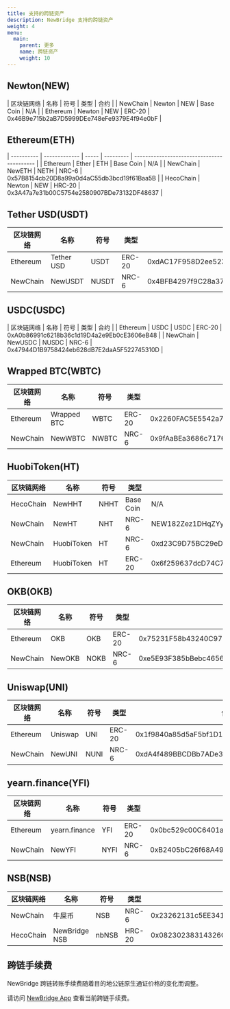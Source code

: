 ```yaml
---
title: 支持的跨链资产
description: NewBridge 支持的跨链资产
weight: 4
menu:
  main:
    parent: 更多
    name: 跨链资产
    weight: 10
---
```


## Newton(NEW)

| 区块链网络 | 名称 | 符号 | 类型 | 合约 |
| NewChain | Newton | NEW | Base Coin | N/A |
| Ethereum | Newton | NEW | ERC-20 | 0x46B9e715b2aB7D5999DEe748eFe9379E4f94e0bF |

## Ethereum(ETH)

| ---------- | ------------- | ----- | --------- | ------------------------------------------ |
| Ethereum | Ether | ETH | Base Coin | N/A |
| NewChain | NewETH | NETH | NRC-6 | 0x57B8154cb20D8a99a0d4aC55db3bcd19f61Baa5B |
| HecoChain | Newton | NEW | HRC-20 | 0x3A47a7e31b00C5754e2580907BDe73132DF48637 |

## Tether USD(USDT)

| 区块链网络 | 名称       | 符号  | 类型   | 合约                                       |
| ---------- | ---------- | ----- | ------ | ------------------------------------------ |
| Ethereum   | Tether USD | USDT  | ERC-20 | 0xdAC17F958D2ee523a2206206994597C13D831ec7 |
| NewChain   | NewUSDT    | NUSDT | NRC-6  | 0x4BFB4297f9C28a373aE6ae58a8f8EfeFF334cae8 |

## USDC(USDC)

| 区块链网络 | 名称 | 符号 | 类型 | 合约 |
| Ethereum | USDC | USDC | ERC-20 | 0xA0b86991c6218b36c1d19D4a2e9Eb0cE3606eB48 |
| NewChain | NewUSDC | NUSDC | NRC-6 | 0x47944D1B9758424eb628dB7E2daA5F522745310D |

## Wrapped BTC(WBTC)

| 区块链网络 | 名称        | 符号  | 类型   | 合约                                       |
| ---------- | ----------- | ----- | ------ | ------------------------------------------ |
| Ethereum   | Wrapped BTC | WBTC  | ERC-20 | 0x2260FAC5E5542a773Aa44fBCfeDf7C193bc2C599 |
| NewChain   | NewWBTC     | NWBTC | NRC-6  | 0x9fAaBEa3686c7176349406AB52D1eD31B693ac0b |

## HuobiToken(HT)

| 区块链网络 | 名称       | 符号 | 类型      | 合约                                       |
| ---------- | ---------- | ---- | --------- | ------------------------------------------ |
| HecoChain  | NewHHT     | NHHT | Base Coin | N/A                                        |
| NewChain   | NewHT      | NHT  | NRC-6     | NEW182Zez1DHqZYy4dGBUczxHfvMV2pMvYp8vUZ    |
| NewChain   | HuobiToken | HT   | NRC-6     | 0xd23C9D75BC29eDC6eCb1760975ae30b98fbBD263 |
| Ethereum   | HuobiToken | HT   | ERC-20    | 0x6f259637dcD74C767781E37Bc6133cd6A68aa161 |

## OKB(OKB)

| 区块链网络 | 名称   | 符号 | 类型   | 合约                                       |
| ---------- | ------ | ---- | ------ | ------------------------------------------ |
| Ethereum   | OKB    | OKB  | ERC-20 | 0x75231F58b43240C9718Dd58B4967c5114342a86c |
| NewChain   | NewOKB | NOKB | NRC-6  | 0xe5E93F385bBebc4656FBA1b3faFF2B5C9B761EA0 |

## Uniswap(UNI)

| 区块链网络 | 名称    | 符号 | 类型   | 合约                                       |
| ---------- | ------- | ---- | ------ | ------------------------------------------ |
| Ethereum   | Uniswap | UNI  | ERC-20 | 0x1f9840a85d5aF5bf1D1762F925BDADdC4201F984 |
| NewChain   | NewUNI  | NUNI | NRC-6  | 0xdA4f489BBCDBb7ADe39AD60205bd64b38C1c2A40 |

## yearn.finance(YFI)

| 区块链网络 | 名称          | 符号 | 类型   | 合约                                       |
| ---------- | ------------- | ---- | ------ | ------------------------------------------ |
| Ethereum   | yearn.finance | YFI  | ERC-20 | 0x0bc529c00C6401aEF6D220BE8C6Ea1667F6Ad93e |
| NewChain   | NewYFI        | NYFI | NRC-6  | 0xB2405bC26f68A49D52C722d6Ddc9902AB8dC30c7 |

## NSB(NSB)

| 区块链网络 | 名称          | 符号  | 类型   | 合约                                       |
| ---------- | ------------- | ----- | ------ | ------------------------------------------ |
| NewChain   | 牛屎币        | NSB   | NRC-6  | 0x23262131c5EE341470df6A2D037d0Cd78A49A43a |
| HecoChain  | NewBridge NSB | nbNSB | HRC-20 | 0x08230238314326CCC2f3196786771ed15d75705f |

## 跨链手续费

NewBridge 跨链转账手续费随着目的地公链原生通证价格的变化而调整。

请访问 [NewBridge App](https://app.newbridge.network) 查看当前跨链手续费。
